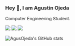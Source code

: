 ### Hey 👋, I am Agustin Ojeda

Computer Engineering Student.

[![](https://img.shields.io/badge/-@AgusOjeda-%23181717?style=flat-square&logo=github)](https://github.com/AgusOjeda)
[![](https://img.shields.io/badge/-Agustin%20Ojeda-blue?logo=linkedin&style=flat-square&logoColor=white)](https://www.linkedin.com/in/agustinojeda)
[![](https://img.shields.io/badge/Website-agustinojeda-purple)](https://www.agustinojeda.dev)

![AgusOjeda's GitHub stats](https://github-readme-stats.vercel.app/api?username=AgusOjeda&show_icons=true&theme=buefy)

